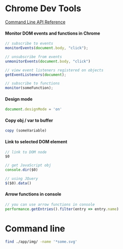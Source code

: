 # Chrome Dev Tools

[Command Line API Reference](https://developers.google.com/web/tools/chrome-devtools/console/command-line-reference)

#### Monitor DOM events and functions in Chrome
```JavaScript
// subscribe to events
monitorEvents(document.body, "click");

// unsubscribe from events
unmonitorEvents(document.body, "click")

// view event listeners registered on objects
getEventListeners(document);

// subscribe to functions
monitor(someFunction);
```

#### Design mode
```js
document.designMode = 'on'
```

#### Copy obj / var to buffer
```JavaScript
copy (someVariable)
```

#### Link to selected DOM element
```js
// link to DOM node
$0

// get JavaScript obj
console.dir($0)

// using JQuery
$($0).data()
```

#### Arrow functions in console
```js
// you can use arrow functions in console
performance.getEntries().filter(entry => entry.name)
```

# Command line
```bash
find ./app/img/ -name '*some.svg'
```
